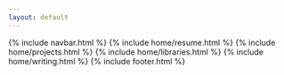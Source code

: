 ```yaml
---
layout: default
---
```


{% include navbar.html %}
{% include home/resume.html %}
{% include home/projects.html %}
{% include home/libraries.html %}
{% include home/writing.html %}
{% include footer.html %}
<script type="text/javascript" src="https://cdn.jsdelivr.net/npm/vanilla-tilt@1.4.1/lib/vanilla-tilt.min.js"></script>
